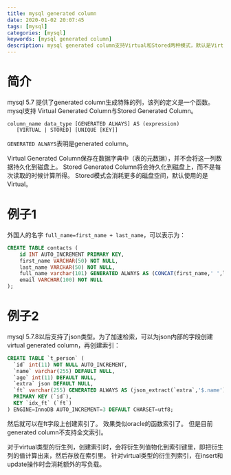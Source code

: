 ```yaml
---
title: mysql generated column
date: 2020-01-02 20:07:45
tags: [mysql]
categories: [mysql]
keywords: [mysql generated column]
description: mysql generated column支持Virtual和Stored两种模式，默认是Virtual。可以使用virtual + index 加速检索json type字段。
---
```


# 简介

mysql 5.7 提供了generated column生成特殊的列，该列的定义是一个函数。
mysql支持 Virtual Generated Column与Stored Generated Column。
<!-- more -->
```
column_name data_type [GENERATED ALWAYS] AS (expression)
   [VIRTUAL | STORED] [UNIQUE [KEY]]
```

`GENERATED ALWAYS`表明是generated column。

Virtual Generated Column保存在数据字典中（表的元数据），并不会将这一列数据持久化到磁盘上。
Stored Generated Column将会持久化到磁盘上，而不是每次读取的时候计算所得。
Stored模式会消耗更多的磁盘空间，默认使用的是Virtual。


# 例子1

外国人的名字 `full_name=first_name + last_name`，可以表示为：
```sql
CREATE TABLE contacts (
    id INT AUTO_INCREMENT PRIMARY KEY,
    first_name VARCHAR(50) NOT NULL,
    last_name VARCHAR(50) NOT NULL,
    full_name varchar(101) GENERATED ALWAYS AS (CONCAT(first_name,' ',last_name)),
    email VARCHAR(100) NOT NULL
);
```


# 例子2

mysql 5.7.8以后支持了json类型。为了加速检索，可以为json内部的字段创建virtual generated column，再创建索引：
```sql
CREATE TABLE `t_person` (
  `id` int(11) NOT NULL AUTO_INCREMENT,
  `name` varchar(255) DEFAULT NULL,
  `age` int(11) DEFAULT NULL,
  `extra` json DEFAULT NULL,
  `ft` varchar(255) GENERATED ALWAYS AS (json_extract(`extra`,'$.name')) VIRTUAL,
  PRIMARY KEY (`id`),
  KEY `idx_ft` (`ft`)
) ENGINE=InnoDB AUTO_INCREMENT=3 DEFAULT CHARSET=utf8;

```
然后就可以在ft字段上创建索引了。
效果类似oracle的函数索引了。
但是目前generated column不支持全文索引。

对于virtual类型的衍生列，创建索引时，会将衍生列值物化到索引键里，即把衍生列的值计算出来，然后存放在索引里。
针对virtual类型的衍生列索引，在insert和update操作时会消耗额外的写负载。